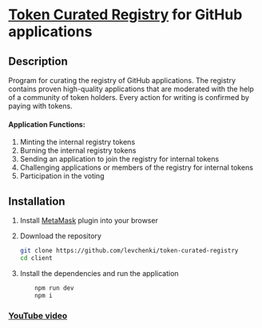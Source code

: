 # [Token Curated Registry](https://medium.com/@ilovebagels/token-curated-registries-1-0-61a232f8dac7) for GitHub applications

## Description

Program for curating the registry of GitHub applications. The registry contains proven high-quality applications that are moderated with the help of a community of token holders. Every action for writing is confirmed by paying with tokens.

#### Application Functions:

1. Minting the internal registry tokens
2. Burning the internal registry tokens
3. Sending an application to join the registry for internal tokens
4. Challenging applications or members of the registry for internal tokens
5. Participation in the voting

## Installation
1. Install [MetaMask](https://metamask.io/) plugin into your browser
2. Download the repository
    ```bash
    git clone https://github.com/levchenki/token-curated-registry
    cd client
    ```
   
3. Install the dependencies and run the application
    ```bash
        npm run dev
        npm i
    ```

### [YouTube video](https://www.youtube.com/watch?v=GmUYSORGbOI&feature=youtu.be)